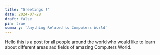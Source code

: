```yaml
---
title: "Greetings !"
date: 2024-07-28
draft: false
pin: true
summary: "Anything Related to Computers World"
---
```

Hello this is a post for all people around the world who would like to learn about different areas and fields of
amazing Computers World.
